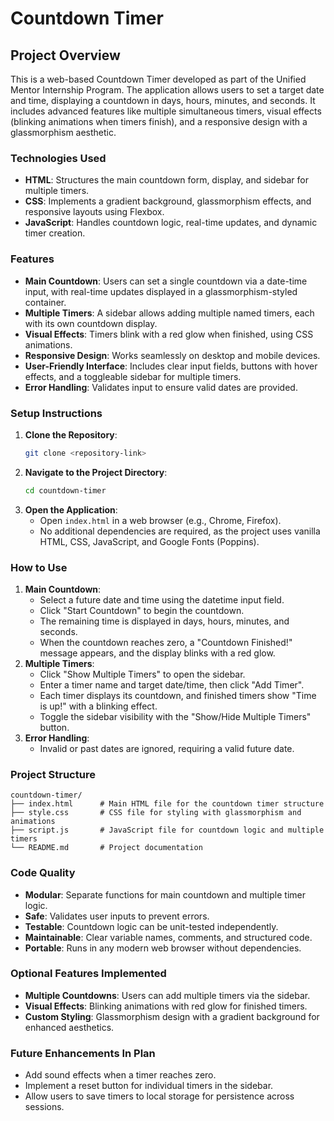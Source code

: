 # Countdown Timer

## Project Overview
This is a web-based Countdown Timer developed as part of the Unified Mentor Internship Program. The application allows users to set a target date and time, displaying a countdown in days, hours, minutes, and seconds. It includes advanced features like multiple simultaneous timers, visual effects (blinking animations when timers finish), and a responsive design with a glassmorphism aesthetic.

### Technologies Used
- **HTML**: Structures the main countdown form, display, and sidebar for multiple timers.
- **CSS**: Implements a gradient background, glassmorphism effects, and responsive layouts using Flexbox.
- **JavaScript**: Handles countdown logic, real-time updates, and dynamic timer creation.

### Features
- **Main Countdown**: Users can set a single countdown via a date-time input, with real-time updates displayed in a glassmorphism-styled container.
- **Multiple Timers**: A sidebar allows adding multiple named timers, each with its own countdown display.
- **Visual Effects**: Timers blink with a red glow when finished, using CSS animations.
- **Responsive Design**: Works seamlessly on desktop and mobile devices.
- **User-Friendly Interface**: Includes clear input fields, buttons with hover effects, and a toggleable sidebar for multiple timers.
- **Error Handling**: Validates input to ensure valid dates are provided.

### Setup Instructions
1. **Clone the Repository**:
   ```bash
   git clone <repository-link>
   ```
2. **Navigate to the Project Directory**:
   ```bash
   cd countdown-timer
   ```
3. **Open the Application**:
   - Open `index.html` in a web browser (e.g., Chrome, Firefox).
   - No additional dependencies are required, as the project uses vanilla HTML, CSS, JavaScript, and Google Fonts (Poppins).

### How to Use
1. **Main Countdown**:
   - Select a future date and time using the datetime input field.
   - Click "Start Countdown" to begin the countdown.
   - The remaining time is displayed in days, hours, minutes, and seconds.
   - When the countdown reaches zero, a "Countdown Finished!" message appears, and the display blinks with a red glow.
2. **Multiple Timers**:
   - Click "Show Multiple Timers" to open the sidebar.
   - Enter a timer name and target date/time, then click "Add Timer".
   - Each timer displays its countdown, and finished timers show "Time is up!" with a blinking effect.
   - Toggle the sidebar visibility with the "Show/Hide Multiple Timers" button.
3. **Error Handling**:
   - Invalid or past dates are ignored, requiring a valid future date.

### Project Structure
```
countdown-timer/
├── index.html      # Main HTML file for the countdown timer structure
├── style.css       # CSS file for styling with glassmorphism and animations
├── script.js       # JavaScript file for countdown logic and multiple timers
└── README.md       # Project documentation
```

### Code Quality
- **Modular**: Separate functions for main countdown and multiple timer logic.
- **Safe**: Validates user inputs to prevent errors.
- **Testable**: Countdown logic can be unit-tested independently.
- **Maintainable**: Clear variable names, comments, and structured code.
- **Portable**: Runs in any modern web browser without dependencies.

### Optional Features Implemented
- **Multiple Countdowns**: Users can add multiple timers via the sidebar.
- **Visual Effects**: Blinking animations with red glow for finished timers.
- **Custom Styling**: Glassmorphism design with a gradient background for enhanced aesthetics.


### Future Enhancements In Plan
- Add sound effects when a timer reaches zero.
- Implement a reset button for individual timers in the sidebar.
- Allow users to save timers to local storage for persistence across sessions.
